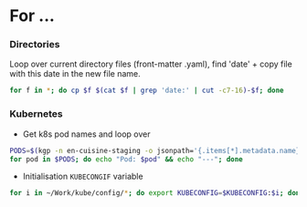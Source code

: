 # For ...

### Directories

Loop over current directory files \(front-matter .yaml\), find 'date' + copy file with this date in the new file name.

```bash
for f in *; do cp $f $(cat $f | grep 'date:' | cut -c7-16)-$f; done
```

### Kubernetes

* Get k8s pod names and loop over

```bash
PODS=$(kgp -n en-cuisine-staging -o jsonpath='{.items[*].metadata.name}')
for pod in $PODS; do echo "Pod: $pod" && echo "---"; done
```

* Initialisation `KUBECONGIF` variable

```bash
for i in ~/Work/kube/config/*; do export KUBECONFIG=$KUBECONFIG:$i; done
```



